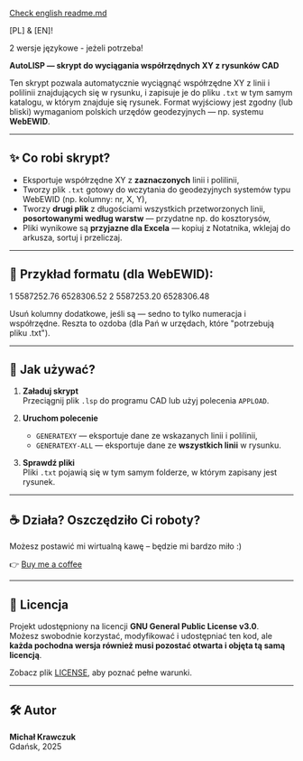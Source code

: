 [Check english readme.md](README.md)

[PL] & [EN]! 

2 wersje językowe - jeżeli potrzeba!


**AutoLISP — skrypt do wyciągania współrzędnych XY z rysunków CAD**

Ten skrypt pozwala automatycznie wyciągnąć współrzędne XY z linii i polilinii znajdujących się w rysunku, i zapisuje je do pliku `.txt` w tym samym katalogu, w którym znajduje się rysunek. Format wyjściowy jest zgodny (lub bliski) wymaganiom polskich urzędów geodezyjnych — np. systemu **WebEWID**.

---

## ✨ Co robi skrypt?

- Eksportuje współrzędne XY z **zaznaczonych** linii i polilinii,
- Tworzy plik `.txt` gotowy do wczytania do geodezyjnych systemów typu WebEWID (np. kolumny: nr, X, Y),
- Tworzy **drugi plik** z długościami wszystkich przetworzonych linii, **posortowanymi według warstw** — przydatne np. do kosztorysów,
- Pliki wynikowe są **przyjazne dla Excela** — kopiuj z Notatnika, wklejaj do arkusza, sortuj i przeliczaj.

---

## 📄 Przykład formatu (dla WebEWID):


1 5587252.76 6528306.52
2 5587253.20 6528306.48


Usuń kolumny dodatkowe, jeśli są — sedno to tylko numeracja i współrzędne. Reszta to ozdoba (dla Pań w urzędach, które "potrzebują pliku .txt").

---

## 🧭 Jak używać?

1. **Załaduj skrypt**  
   Przeciągnij plik `.lsp` do programu CAD lub użyj polecenia `APPLOAD`.

2. **Uruchom polecenie**  
   - `GENERATEXY` — eksportuje dane ze wskazanych linii i polilinii,
   - `GENERATEXY-ALL` — eksportuje dane ze **wszystkich linii** w rysunku.

3. **Sprawdź pliki**  
   Pliki `.txt` pojawią się w tym samym folderze, w którym zapisany jest rysunek.

---

## ☕ Działa? Oszczędziło Ci roboty?

Możesz postawić mi wirtualną kawę – będzie mi bardzo miło :)

👉 [Buy me a coffee](https://www.buymeacoffee.com/michalkrawczuk)

---

## 📜 Licencja

Projekt udostępniony na licencji **GNU General Public License v3.0**.  
Możesz swobodnie korzystać, modyfikować i udostępniać ten kod, ale **każda pochodna wersja również musi pozostać otwarta i objęta tą samą licencją**.

Zobacz plik [LICENSE](LICENSE), aby poznać pełne warunki.

---

## 🛠️ Autor

**Michał Krawczuk**  
Gdańsk, 2025
